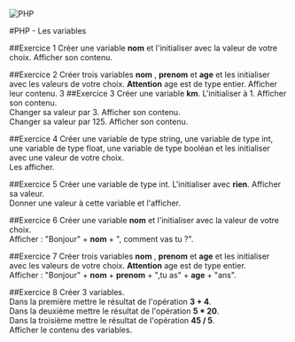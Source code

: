 ![PHP](https://www.pharmacie-fleurentin.fr/pages/blog/blogpublic_files/elephpant.gif)

#PHP - Les variables

##Exercice 1
Créer une variable **nom** et l'initialiser avec la valeur de votre choix.  Afficher son contenu.

##Exercice 2
Créer trois variables **nom** , **prenom** et **age** et les initialiser avec les valeurs de votre choix.  **Attention** age est de type entier.  Afficher leur contenu.
3
##Exercice 3
Créer une variable **km**. L'initialiser à 1. Afficher son contenu.  
Changer sa valeur par 3. Afficher son contenu.  
Changer sa valeur par 125. Afficher son contenu.

##Exercice 4
Créer une variable de type string, une variable de type int, une variable de type float, une variable de type booléan et les initialiser avec une valeur de votre choix.  
Les afficher.

##Exercice 5
Créer une variable de type int. L'initialiser avec **rien**. Afficher sa valeur.  
Donner une valeur à cette variable et l'afficher.

##Exercice 6
Créer une variable **nom** et l'initialiser avec la valeur de votre choix.  
Afficher : "Bonjour" + **nom** + ", comment vas tu ?".

##Exercice 7
Créer trois variables **nom** , **prenom** et **age** et les initialiser avec les valeurs de votre choix.  **Attention** age est de type entier.  
Afficher : "Bonjour" + **nom** + **prenom** + ",tu as" + **age** + "ans".

##Exercice 8
Créer 3 variables.  
Dans la première mettre le résultat de l'opération **3 + 4**.  
Dans la deuxième mettre le résultat de l'opération **5 * 20**.  
Dans la troisième mettre le résultat de l'opération **45 / 5**.  
Afficher le contenu des variables.
